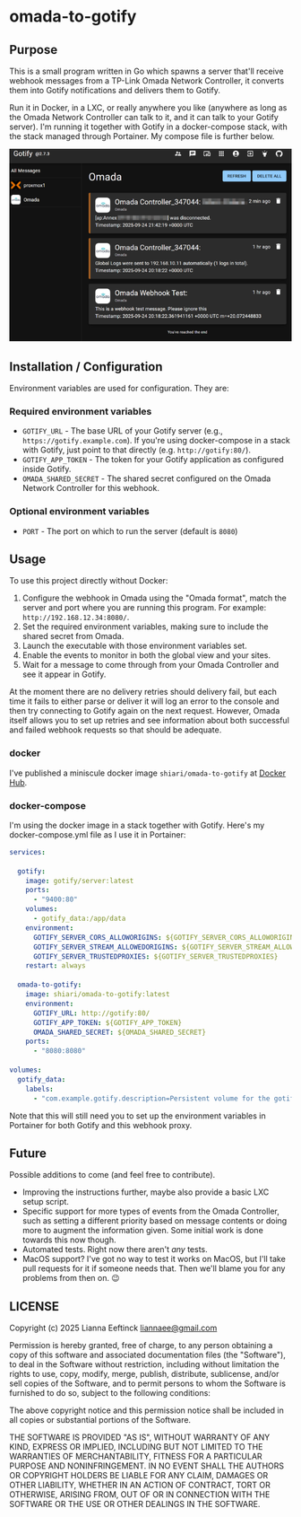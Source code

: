 # omada-to-gotify

## Purpose

This is a small program written in Go which spawns a server that'll receive
webhook messages from a TP-Link Omada Network Controller, it converts them
into Gotify notifications and delivers them to Gotify.

Run it in Docker, in a LXC, or really anywhere you like (anywhere as long as
the Omada Network Controller can talk to it, and it can talk to your Gotify
server). I'm running it together with Gotify in a docker-compose stack,
with the stack managed through Portainer. My compose file is further below.

![Gotify screenshot with example message](gotify.png)

## Installation / Configuration

Environment variables are used for configuration. They are:

### Required environment variables

- `GOTIFY_URL` - The base URL of your Gotify server (e.g., `https://gotify.example.com`). If you're using docker-compose in a stack with Gotify, just point to that directly (e.g. `http://gotify:80/`).
- `GOTIFY_APP_TOKEN` - The token for your Gotify application as configured inside Gotify.
- `OMADA_SHARED_SECRET` - The shared secret configured on the Omada Network Controller for this webhook.

### Optional environment variables

- `PORT` - The port on which to run the server (default is `8080`)

## Usage

To use this project directly without Docker:

1. Configure the webhook in Omada using the "Omada format", match the server and port where you are running this program. For example: `http://192.168.12.34:8080/`.
2. Set the required environment variables, making sure to include the shared secret from Omada.
3. Launch the executable with those environment variables set.
4. Enable the events to monitor in both the global view and your sites.
5. Wait for a message to come through from your Omada Controller and see it appear in Gotify.

At the moment there are no delivery retries should delivery fail, but each time it fails to either parse or deliver it will log an error to the console and then try connecting to Gotify again on the next request. However, Omada itself allows you to set up retries and see information about both successful and failed webhook requests so that should be adequate.

### docker

I've published a miniscule docker image `shiari/omada-to-gotify` at [Docker Hub](https://hub.docker.com/r/shiari/omada-to-gotify).

### docker-compose

I'm using the docker image in a stack together with Gotify. Here's my docker-compose.yml file as I use it in Portainer:

```yaml
services:

  gotify:
    image: gotify/server:latest
    ports:
      - "9400:80"
    volumes:
      - gotify_data:/app/data
    environment:
      GOTIFY_SERVER_CORS_ALLOWORIGINS: ${GOTIFY_SERVER_CORS_ALLOWORIGINS}
      GOTIFY_SERVER_STREAM_ALLOWEDORIGINS: ${GOTIFY_SERVER_STREAM_ALLOWEDORIGINS}
      GOTIFY_SERVER_TRUSTEDPROXIES: ${GOTIFY_SERVER_TRUSTEDPROXIES}
    restart: always

  omada-to-gotify:
    image: shiari/omada-to-gotify:latest
    environment:
      GOTIFY_URL: http://gotify:80/
      GOTIFY_APP_TOKEN: ${GOTIFY_APP_TOKEN}
      OMADA_SHARED_SECRET: ${OMADA_SHARED_SECRET}
    ports:
      - "8080:8080"

volumes:
  gotify_data:
    labels:
      - "com.example.gotify.description=Persistent volume for the gotify server"
```

Note that this will still need you to set up the environment variables in Portainer for both Gotify and this webhook proxy.

## Future

Possible additions to come (and feel free to contribute).

- Improving the instructions further, maybe also provide a basic LXC setup script.
- Specific support for more types of events from the Omada Controller, such as setting a different priority based on message contents or doing more to augment the information given. Some initial work is done towards this now though.
- Automated tests. Right now there aren't _any_ tests.
- MacOS support? I've got no way to test it works on MacOS, but I'll take pull requests for it if someone needs that. Then we'll blame you for any problems from then on. :wink:

## LICENSE

Copyright (c) 2025 Lianna Eeftinck <liannaee@gmail.com>

Permission is hereby granted, free of charge, to any person obtaining a copy of this software and associated documentation files (the "Software"), to deal in the Software without restriction, including without limitation the rights to use, copy, modify, merge, publish, distribute, sublicense, and/or sell copies of the Software, and to permit persons to whom the Software is furnished to do so, subject to the following conditions:

The above copyright notice and this permission notice shall be included in all copies or substantial portions of the Software.

THE SOFTWARE IS PROVIDED "AS IS", WITHOUT WARRANTY OF ANY KIND, EXPRESS OR IMPLIED, INCLUDING BUT NOT LIMITED TO THE WARRANTIES OF MERCHANTABILITY, FITNESS FOR A PARTICULAR PURPOSE AND NONINFRINGEMENT. IN NO EVENT SHALL THE AUTHORS OR COPYRIGHT HOLDERS BE LIABLE FOR ANY CLAIM, DAMAGES OR OTHER LIABILITY, WHETHER IN AN ACTION OF CONTRACT, TORT OR OTHERWISE, ARISING FROM, OUT OF OR IN CONNECTION WITH THE SOFTWARE OR THE USE OR OTHER DEALINGS IN THE SOFTWARE.
